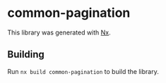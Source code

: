 # common-pagination

This library was generated with [Nx](https://nx.dev).

## Building

Run `nx build common-pagination` to build the library.
